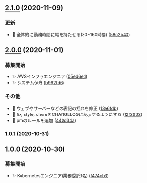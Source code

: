 ## [2.1.0](https://github.com/craftsman-software/jobboard/compare/v2.0.0...v2.1.0) (2020-11-09)


### 更新

* 🔀 全体的に勤務時間に幅を持たせる(80~160時間) ([58c2b40](https://github.com/craftsman-software/jobboard/commit/58c2b402de5f77eb62c2e22a32e118e1caadf7d1))

## [2.0.0](https://github.com/craftsman-software/jobboard/compare/v1.0.1...v2.0.0) (2020-11-01)


### 募集開始

* ✨ AWSインフラエンジニア ([05ed6ed](https://github.com/craftsman-software/jobboard/commit/05ed6ed280e0f9723c0d789e630c7dbbff308088))
* ✨ システム保守 ([b992fd6](https://github.com/craftsman-software/jobboard/commit/b992fd65d2952cba3b08eb9d3242c2fd3a4b40b6))


### その他

* 🐛 ウェブやサーバーなどの表記の揺れを修正 ([13e6fdb](https://github.com/craftsman-software/jobboard/commit/13e6fdb697e0fa30b94b42e2f6eae805e2a5eca2))
* 🤖 fix, style, choreをCHANGELOGに表示するようにする ([12f2932](https://github.com/craftsman-software/jobboard/commit/12f293275dd58cfcba0fe086fb97749860634cd5))
* 🤖 prhのルールを追加 ([440d34a](https://github.com/craftsman-software/jobboard/commit/440d34a08725028cbb9e79766569734a3c062d96))

### [1.0.1](https://github.com/craftsman-software/jobboard/compare/v1.0.0...v1.0.1) (2020-10-31)

## 1.0.0 (2020-10-30)


### 募集開始

* ✨ Kubernetesエンジニア(業務委託1名) ([f474cb3](https://github.com/craftsman-software/jobboard/commit/f474cb349f5473b4a91f4ed24cec8c84c563cf95))
